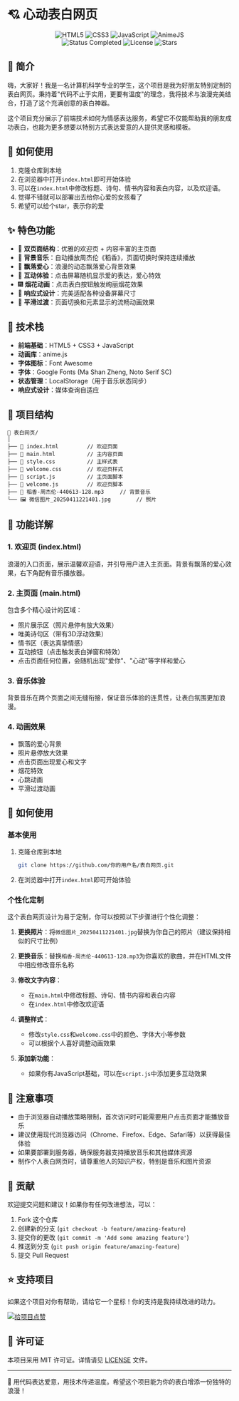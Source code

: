 # 💘 心动表白网页

<div align="center">
  <img src="https://img.shields.io/badge/HTML5-E34F26?style=for-the-badge&logo=html5&logoColor=white" alt="HTML5"/>
  <img src="https://img.shields.io/badge/CSS3-1572B6?style=for-the-badge&logo=css3&logoColor=white" alt="CSS3"/>
  <img src="https://img.shields.io/badge/JavaScript-F7DF1E?style=for-the-badge&logo=javascript&logoColor=black" alt="JavaScript"/>
  <img src="https://img.shields.io/badge/AnimeJS-FF1A1A?style=for-the-badge&logo=anime.js&logoColor=white" alt="AnimeJS"/>
  <br/>
  <img src="https://img.shields.io/badge/status-completed-brightgreen" alt="Status Completed"/>
  <img src="https://img.shields.io/badge/license-MIT-blue" alt="License"/>
  <img src="https://img.shields.io/github/stars/你的GitHub用户名/表白网页?style=social" alt="Stars"/>
</div>

## 📝 简介

嗨，大家好！我是一名计算机科学专业的学生，这个项目是我为好朋友特别定制的表白网页。秉持着"代码不止于实用，更要有温度"的理念，我将技术与浪漫完美结合，打造了这个充满创意的表白神器。

这个项目充分展示了前端技术如何为情感表达服务，希望它不仅能帮助我的朋友成功表白，也能为更多想要以特别方式表达爱意的人提供灵感和模板。
## 🚀 如何使用

1. 克隆仓库到本地
2. 在浏览器中打开`index.html`即可开始体验
3. 可以在`index.html`中修改标题、诗句、情书内容和表白内容，以及欢迎语。
4. 觉得不错就可以部署出去给你心爱的女孩看了
5. 希望可以给个star，表示你的爱
## ✨ 特色功能

- 🌈 **双页面结构**：优雅的欢迎页 + 内容丰富的主页面
- 🎵 **背景音乐**：自动播放周杰伦《稻香》，页面切换时保持连续播放
- 💝 **飘落爱心**：浪漫的动态飘落爱心背景效果
- 💌 **互动体验**：点击屏幕随机显示爱的表达，爱心特效
- 🎆 **烟花动画**：点击表白按钮触发绚丽烟花效果
- 📱 **响应式设计**：完美适配各种设备屏幕尺寸
- 🔄 **平滑过渡**：页面切换和元素显示的流畅动画效果

## 🔧 技术栈

- **前端基础**：HTML5 + CSS3 + JavaScript
- **动画库**：anime.js
- **字体图标**：Font Awesome
- **字体**：Google Fonts (Ma Shan Zheng, Noto Serif SC)
- **状态管理**：LocalStorage（用于音乐状态同步）
- **响应式设计**：媒体查询自适应

## 📂 项目结构

```
📁 表白网页/
│
├── 📄 index.html         // 欢迎页面
├── 📄 main.html          // 主内容页面
├── 📄 style.css          // 主样式表
├── 📄 welcome.css        // 欢迎页样式
├── 📄 script.js          // 主页面脚本
├── 📄 welcome.js         // 欢迎页脚本
├── 🎵 稻香-周杰伦-440613-128.mp3     // 背景音乐
└── 🖼️ 微信图片_20250411221401.jpg        // 照片
```

## 🌟 功能详解

### 1. 欢迎页 (index.html)

浪漫的入口页面，展示温馨欢迎语，并引导用户进入主页面。背景有飘落的爱心效果，右下角配有音乐播放器。

### 2. 主页面 (main.html)

包含多个精心设计的区域：
- 照片展示区（照片悬停有放大效果）
- 唯美诗句区（带有3D浮动效果）
- 情书区（表达真挚情感）
- 互动按钮（点击触发表白弹窗和特效）
- 点击页面任何位置，会随机出现"爱你"、"心动"等字样和爱心

### 3. 音乐体验

背景音乐在两个页面之间无缝衔接，保证音乐体验的连贯性，让表白氛围更加浪漫。

### 4. 动画效果

- 飘落的爱心背景
- 照片悬停放大效果
- 点击页面出现爱心和文字
- 烟花特效
- 心跳动画
- 平滑过渡动画

## 🚀 如何使用

### 基本使用

1. 克隆仓库到本地
   ```bash
   git clone https://github.com/你的用户名/表白网页.git
   ```

2. 在浏览器中打开`index.html`即可开始体验

### 个性化定制

这个表白网页设计为易于定制，你可以按照以下步骤进行个性化调整：

1. **更换照片**：将`微信图片_20250411221401.jpg`替换为你自己的照片（建议保持相似的尺寸比例）

2. **更换音乐**：替换`稻香-周杰伦-440613-128.mp3`为你喜欢的歌曲，并在HTML文件中相应修改音乐名称

3. **修改文字内容**：
   - 在`main.html`中修改标题、诗句、情书内容和表白内容
   - 在`index.html`中修改欢迎语

4. **调整样式**：
   - 修改`style.css`和`welcome.css`中的颜色、字体大小等参数
   - 可以根据个人喜好调整动画效果

5. **添加新功能**：
   - 如果你有JavaScript基础，可以在`script.js`中添加更多互动效果

## 📝 注意事项

- 由于浏览器自动播放策略限制，首次访问时可能需要用户点击页面才能播放音乐
- 建议使用现代浏览器访问（Chrome、Firefox、Edge、Safari等）以获得最佳体验
- 如果要部署到服务器，确保服务器支持播放音乐和其他媒体资源
- 制作个人表白网页时，请尊重他人的知识产权，特别是音乐和图片资源

## 🌈 贡献

欢迎提交问题和建议！如果你有任何改进想法，可以：

1. Fork 这个仓库
2. 创建新的分支 (`git checkout -b feature/amazing-feature`)
3. 提交你的更改 (`git commit -m 'Add some amazing feature'`)
4. 推送到分支 (`git push origin feature/amazing-feature`)
5. 提交 Pull Request

## ⭐ 支持项目

如果这个项目对你有帮助，请给它一个星标！你的支持是我持续改进的动力。

[![给项目点赞](https://img.shields.io/github/stars/coolice-star/表白网页?style=social)](https://github.com/coolice-star/表白网页)

## 📄 许可证

本项目采用 MIT 许可证。详情请见 [LICENSE](LICENSE) 文件。

---

💖 用代码表达爱意，用技术传递温度。希望这个项目能为你的表白增添一份独特的浪漫！ 